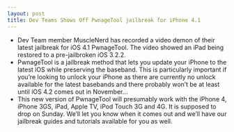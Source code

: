 ```yaml
---
layout: post
title: Dev Teams Shows Off PwnageTool jailbreak for iPhone 4.1
---
```

* Dev Team member MuscleNerd has recorded a video demon of their latest jailbreak for iOS 4.1 PwnageTool. The video showed an iPad being restored to a pre-jailbroken iOS 3.2.2.
* PwnageTool is a jailbreak method that lets you update your iPhone to the latest iOS while preserving the baseband. This is particularly important if you’re looking to unlock your iPhone as there are currently no unlock available for the latest basebands and there probably won’t be at least until iOS 4.2 comes out in November…
* This new version of PwnageTool will presumably work with the iPhone 4, iPhone 3GS, iPad, Apple TV, iPod Touch 3G and 4G. It is supposed to drop on Sunday. We’ll let you know when it comes out and we’ll have our jailbreak guides and tutorials available for you as well.

